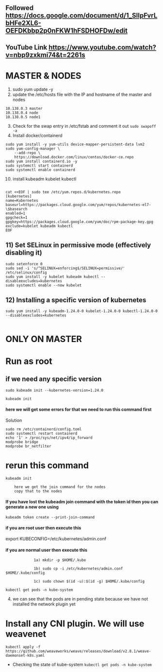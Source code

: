 ## Followed https://docs.google.com/document/d/1_SlIpFvrLbHFe2XL6-OEFDKbbp2p0nFKW1hFSDHOFDw/edit
## YouTube Link https://www.youtube.com/watch?v=nbp9zxkmi74&t=2261s

# MASTER & NODES

1) sudo yum update -y
2) update the /etc/hosts file with the IP and hostname of the master and nodes
```
10.138.0.3 master
10.138.0.4 node
10.138.0.5 node1 
```
3) Check for the swap entry in /etc/fstab and comment it out
```sudo swapoff -a```
4) Install docker/containerd
```
sudo yum install -y yum-utils device-mapper-persistent-data lvm2
sudo yum-config-manager \
    --add-repo \
    https://download.docker.com/linux/centos/docker-ce.repo
sudo yum install containerd.io -y
sudo systemctl start containerd
sudo systemctl enable containerd

```
10) install kubeadm kubelet kubectl
```

cat <<EOF | sudo tee /etc/yum.repos.d/kubernetes.repo
[kubernetes]
name=Kubernetes
baseurl=https://packages.cloud.google.com/yum/repos/kubernetes-el7-\$basearch
enabled=1
gpgcheck=1
gpgkey=https://packages.cloud.google.com/yum/doc/rpm-package-key.gpg
exclude=kubelet kubeadm kubectl
EOF
```
## 11) Set SELinux in permissive mode (effectively disabling it)

```
sudo setenforce 0
sudo sed -i 's/^SELINUX=enforcing$/SELINUX=permissive/' /etc/selinux/config
sudo yum install -y kubelet kubeadm kubectl --disableexcludes=kubernetes
sudo systemctl enable --now kubelet
```
## 12) Installing a specific version of kubernetes

```
sudo yum install -y kubeadm-1.24.0-0 kubelet-1.24.0-0 kubectl-1.24.0-0 --disableexcludes=kubernetes


```

# ONLY ON MASTER
# Run as root

## if we need any specific version 
```
sudo kubeadm init --kubernetes-version=1.24.0
```

```kubeadm init```
#### here we will get some errors for that we need to run this command first
Solution
```
sudo rm /etc/containerd/config.toml
sudo systemctl restart containerd
echo '1' > /proc/sys/net/ipv4/ip_forward
modprobe bridge
modprobe br_netfilter
```

# rerun this command

```kubeadm init```

        here we get the join command for the nodes
        copy that to the nodes 
#### If you have lost the kubeadm join command with the token id then you can generate a new one using
```kubeadm token create --print-join-command```
#### if you are root user then execute this 
   export KUBECONFIG=/etc/kubernetes/admin.conf
#### if you are normal user then execute this
```
             1a) mkdir -p $HOME/.kube 

             1b) sudo cp -i /etc/kubernetes/admin.conf $HOME/.kube/config

             1c) sudo chown $(id -u):$(id -g) $HOME/.kube/config
```
```kubectl get nodes
kubectl get pods -n kube-system
```
4) we can see that the pods are in pending state because we have not installed the network plugin yet

# Install any CNI plugin. We will use weavenet
```
kubectl apply -f https://github.com/weaveworks/weave/releases/download/v2.8.1/weave-daemonset-k8s.yaml
```
- Checking the state of kube-system ```kubectl get pods -n kube-system```
